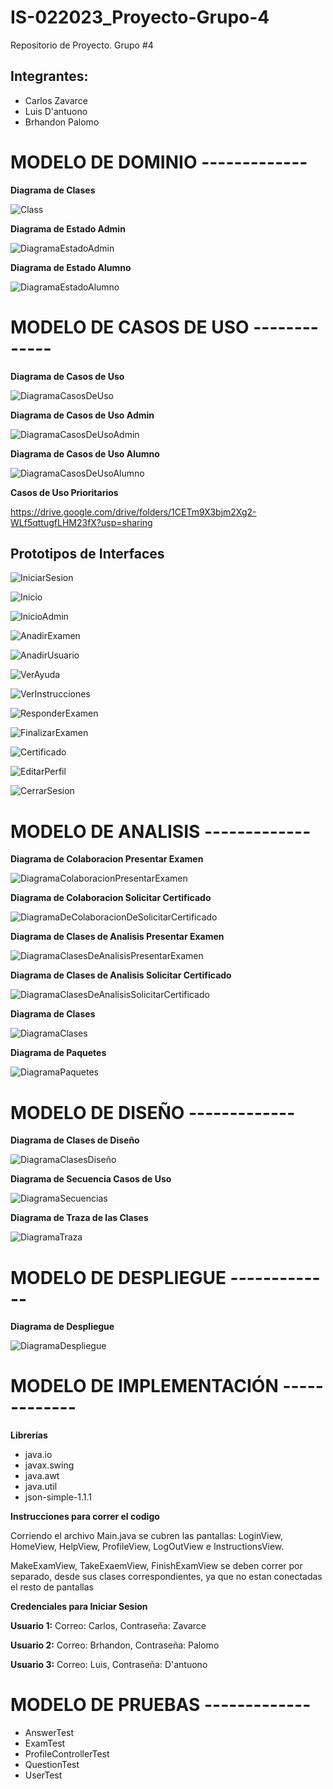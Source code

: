 # IS-022023_Proyecto-Grupo-4
Repositorio de Proyecto. Grupo #4

## Integrantes:
- Carlos Zavarce
- Luis D'antuono
- Brhandon Palomo


# MODELO DE DOMINIO -------------

**Diagrama de Clases**

![Class](https://github.com/Carverz/IS-022023_Proyecto-Grupo-4/blob/main/docs/scenariosView/DiagramaClases/Class.png
)

**Diagrama de Estado Admin**

![DiagramaEstadoAdmin](https://github.com/Carverz/IS-022023_Proyecto-Grupo-4/blob/main/docs/scenariosView/DiagramaEstadoAdmin/DiagramaEstadoAdmin.png)

**Diagrama de Estado Alumno**

![DiagramaEstadoAlumno](https://github.com/Carverz/IS-022023_Proyecto-Grupo-4/blob/main/docs/scenariosView/DiagramaEstadoAlumno/DiagramaEstadoAlumno.png)


# MODELO DE CASOS DE USO -------------

**Diagrama de Casos de Uso**

![DiagramaCasosDeUso](https://github.com/Carverz/IS-022023_Proyecto-Grupo-4/blob/main/docs/scenariosView/DiagramaCasosDeUsos/DiagramaCasosDeUsos.png)

**Diagrama de Casos de Uso Admin**

![DiagramaCasosDeUsoAdmin](https://github.com/Carverz/IS-022023_Proyecto-Grupo-4/blob/main/docs/scenariosView/DiagramaDeEstadosDeUseCasesAdmin/DiagramaDeEstadosDeUseCasesAdmin.png)

**Diagrama de Casos de Uso Alumno**

![DiagramaCasosDeUsoAlumno](https://github.com/Carverz/IS-022023_Proyecto-Grupo-4/blob/main/docs/scenariosView/DiagramaDeEstadosDeUseCasesUsuario/DiagramaDeEstadosDeUseCasesUsuario.png)

**Casos de Uso Prioritarios**

https://drive.google.com/drive/folders/1CETm9X3bjm2Xg2-WLf5qttugfLHM23fX?usp=sharing

## Prototipos de Interfaces
![IniciarSesion](https://github.com/Carverz/IS-022023_Proyecto-Grupo-4/blob/main/docs/scenariosView/interfaces/INICIARSESION.png)

![Inicio](https://github.com/Carverz/IS-022023_Proyecto-Grupo-4/blob/main/docs/scenariosView/interfaces/INICIO.png)

![InicioAdmin](https://github.com/Carverz/IS-022023_Proyecto-Grupo-4/blob/main/docs/scenariosView/interfaces/INICIOADMIN.png)

![AnadirExamen](https://github.com/Carverz/IS-022023_Proyecto-Grupo-4/blob/main/docs/scenariosView/interfaces/ANADIREXAMEN.PNG)

![AnadirUsuario](https://github.com/Carverz/IS-022023_Proyecto-Grupo-4/blob/main/docs/scenariosView/interfaces/ANADIRUSUARIO.PNG)

![VerAyuda](https://github.com/Carverz/IS-022023_Proyecto-Grupo-4/blob/main/docs/scenariosView/interfaces/VERAYUDA.PNG)

![VerInstrucciones](https://github.com/Carverz/IS-022023_Proyecto-Grupo-4/blob/main/docs/scenariosView/interfaces/VERINSTRUCCIONES.PNG)

![ResponderExamen](https://github.com/Carverz/IS-022023_Proyecto-Grupo-4/blob/main/docs/scenariosView/interfaces/RESPONDEREXAMEN.png)

![FinalizarExamen](https://github.com/Carverz/IS-022023_Proyecto-Grupo-4/blob/main/docs/scenariosView/interfaces/FINALIZAREXAMEN.png)

![Certificado](https://github.com/Carverz/IS-022023_Proyecto-Grupo-4/blob/main/docs/scenariosView/interfaces/CERTIFICADO.png)

![EditarPerfil](https://github.com/Carverz/IS-022023_Proyecto-Grupo-4/blob/main/docs/scenariosView/interfaces/EDITARPERFIL.png)

![CerrarSesion](https://github.com/Carverz/IS-022023_Proyecto-Grupo-4/blob/main/docs/scenariosView/interfaces/CERRARSESION.png)


# MODELO DE ANALISIS -------------

**Diagrama de Colaboracion Presentar Examen**

![DiagramaColaboracionPresentarExamen](https://github.com/Carverz/IS-022023_Proyecto-Grupo-4/blob/main/docs/logicalView/analysisView/useCaseAnalysis/DiagramaColaboracionPresentarExamen/DiagramaColaboracionPresentarExamen.png)

**Diagrama de Colaboracion Solicitar Certificado**

![DiagramaDeColaboracionDeSolicitarCertificado](https://github.com/Carverz/IS-022023_Proyecto-Grupo-4/blob/main/docs/logicalView/analysisView/useCaseAnalysis/DiagramaDeColaboracionDeSolicitarCertificado/DiagramaDeColaboracionDeSolicitarCertificado.png)

**Diagrama de Clases de Analisis Presentar Examen**

![DiagramaClasesDeAnalisisPresentarExamen](https://github.com/Carverz/IS-022023_Proyecto-Grupo-4/blob/main/docs/logicalView/analysisView/classAnalysis/DiagramaClasesDeAnalisisPresentarExamen/DiagramaClasesDeAnalisisPresentarExamen.png)

**Diagrama de Clases de Analisis Solicitar Certificado**

![DiagramaClasesDeAnalisisSolicitarCertificado](https://github.com/Carverz/IS-022023_Proyecto-Grupo-4/blob/main/docs/logicalView/analysisView/classAnalysis/DiagramaClasesDeAnalisisSolicitarCertificado/DiagramaClasesDeAnalisisSolicitarCertificado.png)

**Diagrama de Clases**

![DiagramaClases](https://github.com/Carverz/IS-022023_Proyecto-Grupo-4/blob/main/docs/logicalView/analysisView/architectureAnalysis/DiagramaDeClases/DiagramaDeClasesGenerales.png)

**Diagrama de Paquetes**

![DiagramaPaquetes](https://github.com/Carverz/IS-022023_Proyecto-Grupo-4/blob/main/docs/logicalView/analysisView/packageAnalisys/DiagramaDePaquetes/DiagramaPaquetes.png)

# MODELO DE DISEÑO -------------

**Diagrama de Clases de Diseño**

![DiagramaClasesDiseño](https://github.com/Carverz/IS-022023_Proyecto-Grupo-4/blob/main/docs/logicalView/designView/DiagramaClasesDiseno/DiagramaClasesDisenio.png)

**Diagrama de Secuencia Casos de Uso**

![DiagramaSecuencias](https://github.com/Carverz/IS-022023_Proyecto-Grupo-4/blob/main/docs/logicalView/designView/sequenceDiagram/DiagramaSecuencia.png)

**Diagrama de Traza de las Clases**

![DiagramaTraza](https://github.com/Carverz/IS-022023_Proyecto-Grupo-4/blob/main/docs/logicalView/designView/DiagramaTrazas/DiagramaTrazas.png)

# MODELO DE DESPLIEGUE -------------

**Diagrama de Despliegue**

![DiagramaDespliegue](https://github.com/Carverz/IS-022023_Proyecto-Grupo-4/blob/main/docs/logicalView/designView/DiagramaDeDespligue/DiagramaDespliegue.png)

# MODELO DE IMPLEMENTACIÓN -------------
**Librerías**
- java.io
- javax.swing
- java.awt
- java.util
- json-simple-1.1.1 

**Instrucciones para correr el codigo**

Corriendo el archivo Main.java se cubren las pantallas: LoginView, HomeView, HelpView, ProfileView, LogOutView e InstructionsView.

MakeExamView, TakeExaemView, FinishExamView se deben correr por separado, desde sus clases correspondientes, ya que no estan conectadas el resto de pantallas

**Credenciales para Iniciar Sesion**

**Usuario 1:**
Correo: Carlos, Contraseña: Zavarce

**Usuario 2:** Correo: Brhandon, Contraseña: Palomo

**Usuario 3:**
Correo: Luis, Contraseña: D'antuono

# MODELO DE PRUEBAS -------------

- AnswerTest
- ExamTest
- ProfileControllerTest
- QuestionTest
- UserTest
